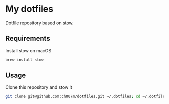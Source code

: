 # My dotfiles

Dotfile repository based on [stow](https://www.gnu.org/software/stow/).

## Requirements

Install stow on macOS
```bash
brew install stow
```

## Usage

Clone this repository and stow it
```bash
git clone git@github.com:ch007m/dotfiles.git ~/.dotfiles; cd ~/.dotfiles; ./stowall
```
